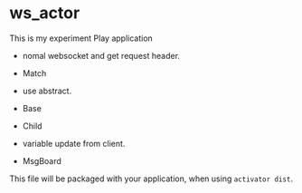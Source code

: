 # ws_actor

This is my experiment Play application

* nomal websocket and get request header.
 * Match

* use abstract.
 * Base
 * Child

* variable update from client.
 * MsgBoard

This file will be packaged with your application, when using `activator dist`.
